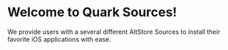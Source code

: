 # Welcome to Quark Sources!

We provide users with a several different AltStore Sources to install their favorite iOS applications with ease.
